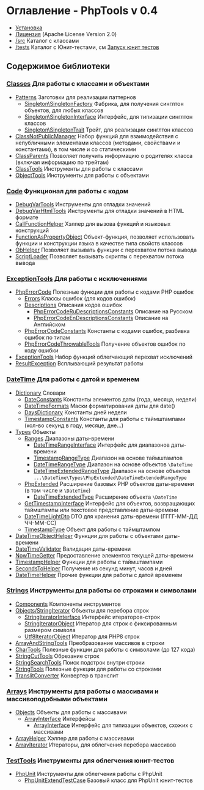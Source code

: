 # Оглавление - PhpTools v 0.4

* [Установка](install.md)
* [Лицензия](../LICENSE) (Apache License Version 2.0)
* [/src](../src) Каталог с классами
* [/tests](../tests) Каталог с Юнит-тестами, см [Запуск юнит тестов](/tests/README.md)

## Содержимое библиотеки

### [Classes](../src/Classes) Для работы с классами и объектами

* [Patterns](../src/Classes/Patterns) Заготовки для реализации паттернов
    * [Singleton\SingletonFactory](../src/Classes/Patterns/Singleton/SingletonFactory.php) Фабрика, для получения синглтон
      объектов, для любых классов
    * [Singleton\SingletonInterface](../src/Classes/Patterns/Singleton/SingletonInterface.php) Интерфейс, для типизации
      синглтон классов
    * [Singleton\SingletonTrait](../src/Classes/Patterns/Singleton/SingletonTrait.php) Трейт, для реализации синглтон классов
* [ClassNotPublicManager](../src/Classes/ClassNotPublicManager.php) Набор функций для взаимодействия с непубличными
  элементами классов (методами, свойствами и константами), в том числе и со статическими
* [ClassParents](../src/Classes/ClassParents.php) Позволяет получить информацию о родителях класса (включая информацию по трейтам)
* [ClassTools](../src/Classes/ClassTools.php) Инструменты для работы с классами
* [ObjectTools](../src/Classes/ObjectTools.php) Инструменты для работы с объектами

### [Code](../src/Code) Функционал для работы с кодом

* [DebugVarTools](../src/Code/DebugVarTools.php) Инструменты для отладки значений
* [DebugVarHtmlTools](../src/Code/DebugVarHtmlTools.php) Инструменты для отладки значений в HTML формате
* [CallFunctionHelper](../src/Code/CallFunctionHelper.php) Хэлпер для вызова функций и языковых конструкций
* [FunctionAsPropertyObject](../src/Code/FunctionAsPropertyObject.php) Объект-функция, позволяет использовать функции и
  конструкции языка в качестве типа свойств классов
* [ObHelper](../src/Code/ObHelper.php) Позволяет вызывать функции с перехватом потока вывода
* [ScriptLoader](../src/Code/ScriptLoader.php) Позволяет вызывать скрипты с перехватом потока вывода

### [ExceptionTools](../src/ExceptionTools) Для работы с исключениями

* [PhpErrorCode](../src/ExceptionTools/PhpErrorCode) Полезные функции для работы с кодами PHP ошибок
  * [Errors](../src/ExceptionTools/PhpErrorCode/Errors) Классы ошибок (для кодов ошибок)
  * [Descriptions](../src/ExceptionTools/PhpErrorCode/Descriptions) Описания кодов ошибок
    * [PhpErrorCodeRuDescriptionsConstants](../src/ExceptionTools/PhpErrorCode/Descriptions/PhpErrorCodeRuDescriptionsConstants.php) Описание на Русском
    * [PhpErrorCodeEnDescriptionsConstants](../src/ExceptionTools/PhpErrorCode/Descriptions/PhpErrorCodeEnDescriptionsConstants.php) Описание на Английском
  * [PhpErrorCodeConstants](../src/ExceptionTools/PhpErrorCode/PhpErrorCodeConstants.php) Константы с кодами ошибок, разбивка ошибок по типам
  * [PhpErrorCodeThrowableTools](../src/ExceptionTools/PhpErrorCode/PhpErrorCodeThrowableTools.php) Получение объектов ошибок по коду ошибки
* [ExceptionTools](../src/ExceptionTools/ExceptionTools.php) Набор функций облегчающий перехват исключений
* [ResultException](../src/ExceptionTools/ResultException.php) Всплывающий результат работы

### [DateTime](../src/DateTime) Для работы с датой и временем

* [Dictionary](../src/DateTime/Dictionary) Словари
    * [DateConstants](../src/DateTime/Dictionary/DateConstants.php) Константы элементов даты (года, месяца, недели)
    * [DateTimeFormats](../src/DateTime/Dictionary/DateTimeFormats.php) Маски форматирования даты для date()
    * [DaysDictionary](../src/DateTime/Dictionary/DaysDictionary.php) Константы дней недели
    * [TimestampConstants](../src/DateTime/Dictionary/TimestampConstants.php) Константы для работы с таймштампами (кол-во
      секунд в году, месяце, дне...)
* [Types](../src/DateTime/Types) Объекты
    * [Ranges](../src/DateTime/Types/Ranges) Диапазоны даты-времени
        * [DateTimeRangeInterface](../src/DateTime/Types/Ranges/DateTimeRangeInterface.php) Интерфейс для диапазонов даты-времени
        * [TimestampRangeType](../src/DateTime/Types/Ranges/TimestampRangeType.php) Диапазон на основе таймштампов
        * [DateTimeRangeType](../src/DateTime/Types/Ranges/DateTimeRangeType.php) Диапазон на основе объектов `\DateTime`
        * [DateTimeExtendedRangeType](../src/DateTime/Types/Ranges/DateTimeExtendedRangeType.php) Диапазон на основе объектов
          `...\DateTime\Types\PhpExtended\DateTimeExtendedRangeType`
    * [PhpExtended](../src/DateTime/Types/PhpExtended) Расширение базовых PHP объектов даты-времени (в том числе и `\DateTime`)
        * [DateTimeExtendedType](../src/DateTime/Types/PhpExtended/DateTimeExtendedType.php) Расширение объекта `\DateTime`
    * [GetTimestampInterface](../src/DateTime/Types/GetTimestampInterface.php) Интерфейс для объектов, возвращающих таймштампы
      или текстовое представление даты-времени
    * [DateTimeLightDto](../src/DateTime/Types/DateTimeLightDto.php) DTO для хранения даты-времени (ГГГГ-ММ-ДД ЧЧ-ММ-СС)
    * [TimestampType](../src/DateTime/Types/TimestampType.php) Объект для работы с таймштампом
* [DateTimeObjectHelper](../src/DateTime/DateTimeObjectHelper.php) Функции для работы с объектами даты-времени
* [DateTimeValidator](../src/DateTime/DateTimeValidator.php) Валидация даты-времени
* [NowTimeGetter](../src/DateTime/NowTimeGetter.php) Предоставление элементов текущей даты-времени
* [TimestampHelper](../src/DateTime/TimestampHelper.php) Функции для работы с таймштампами
* [SecondsToHelper](../src/DateTime/SecondsToHelper.php) Получение из секунд минут, часов и дней
* [DateTimeHelper](../src/DateTime/DateTimeHelper.php) Прочие функции для работы с датой временем

### [Strings](../src/Strings) Инструменты для работы со строками и символами

* [Components](../src/Strings/Components) Компоненты инструментов
* [Objects/StringIterator](../src/Strings/Objects/StringIterator) Объекты для перебора строк
    * [StringIteratorInterface](../src/Strings/Objects/StringIterator/StringIteratorInterface.php) Интерфейс итераторов-строк
    * [StringIteratorObject](../src/Strings/Objects/StringIterator/StringIteratorObject.php) Итератор для строк с фиксированным размером символа 
    * [Utf8IteratorObject](../src/Strings/Objects/StringIterator/Utf8IteratorObject.php) Итератор для PHP8 строк
* [ArrayAndStringTools](../src/Strings/ArrayAndStringTools.php) Преобразование массивов в строки 
* [CharTools](../src/Strings/CharTools.php) Полезные функции для работы с символами (до 127 кода)
* [StringCutTools](../src/Strings/StringCutTools.php) Обрезание строк
* [StringSearchTools](../src/Strings/StringSearchTools.php) Поиск подстрок внутри строки
* [StringTools](../src/Strings/StringTools.php) Полезные функции для работы со строками
* [TranslitConverter](../src/Strings/TranslitConverter.php) Конвертер в транслит

### [Arrays](../src/Arrays) Инструменты для работы с массивами и массивоподобными объектами

* [Objects](../src/Arrays/Objects) Объекты для работы с массивами
    * [ArrayInterface](../src/Arrays/Objects/Interfaces) Интерфейсы
        * [ArrayInterface](../src/Arrays/Objects/Interfaces/ArrayInterface.php) Интерфейс для типизации объектов, схожих с массивами
* [ArrayHelper](../src/Arrays/ArrayHelper.php) Хэлпер для работы с массивами
* [ArrayIterator](../src/Arrays/ArrayIterator.php) Итераторы, для облегчения перебора массивов

### [TestTools](../src/TestTools) Инструменты для облегчения юнит-тестов

* [PhpUnit](../src/TestTools/PhpUnit) Инструменты для облегчения работы с PhpUnit
    * [PhpUnitExtendTestCase](../src/TestTools/PhpUnit/PhpUnitExtendTestCase.php) Базовый класс для PhpUnit юнит-тестов 